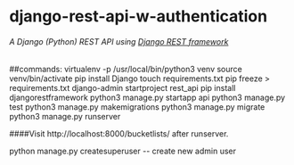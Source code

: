 # django-rest-api-w-authentication
###### A Django (Python) REST API using [Django REST framework](http://www.django-rest-framework.org/)

##commands:
virtualenv -p /usr/local/bin/python3 venv
source venv/bin/activate
pip install Django
touch requirements.txt
pip freeze > requirements.txt
django-admin startproject rest_api
pip install djangorestframework
python3 manage.py startapp api
python3 manage.py test
python3 manage.py makemigrations
python3 manage.py migrate
python3 manage.py runserver

####Visit http://localhost:8000/bucketlists/ after runserver.

python manage.py createsuperuser  -- create new admin user
